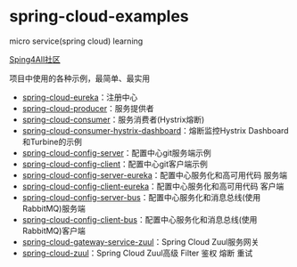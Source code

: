 # spring-cloud-examples

micro service(spring cloud) learning

[Sping4All社区](http://www.spring4all.com/)

项目中使用的各种示例，最简单、最实用

- [spring-cloud-eureka](https://github.com/AnthonyZero/spring-cloud-examples/tree/master/spring-cloud-eureka)：注册中心
- [spring-cloud-producer](https://github.com/AnthonyZero/spring-cloud-examples/tree/master/spring-cloud-producer)：服务提供者
- [spring-cloud-consumer](https://github.com/AnthonyZero/spring-cloud-examples/tree/master/spring-cloud-consumer)：服务消费者(Hystrix熔断)
- [spring-cloud-consumer-hystrix-dashboard](https://github.com/AnthonyZero/spring-cloud-examples/tree/master/spring-cloud-consumer-hystrix-dashboard)：熔断监控Hystrix Dashboard和Turbine的示例
- [spring-cloud-config-server](https://github.com/AnthonyZero/spring-cloud-examples/tree/master/spring-cloud-config-server)：配置中心git服务端示例
- [spring-cloud-config-client](https://github.com/AnthonyZero/spring-cloud-examples/tree/master/spring-cloud-config-client)：配置中心git客户端示例
- [spring-cloud-config-server-eureka](https://github.com/AnthonyZero/spring-cloud-examples/tree/master/spring-cloud-config-server-eureka)：配置中心服务化和高可用代码 服务端
- [spring-cloud-config-client-eureka](https://github.com/AnthonyZero/spring-cloud-examples/tree/master/spring-cloud-config-client-eureka)：配置中心服务化和高可用代码 客户端
- [spring-cloud-config-server-bus](https://github.com/AnthonyZero/spring-cloud-examples/tree/master/spring-cloud-config-server-bus)：配置中心服务化和消息总线(使用RabbitMQ)服务端
- [spring-cloud-config-client-bus](https://github.com/AnthonyZero/spring-cloud-examples/tree/master/spring-cloud-config-client-bus)：配置中心服务化和消息总线(使用RabbitMQ)客户端
- [spring-cloud-gateway-service-zuul](https://github.com/AnthonyZero/spring-cloud-examples/tree/master/spring-cloud-gateway-service-zuul)：Spring Cloud Zuul服务网关
- [spring-cloud-zuul](https://github.com/AnthonyZero/spring-cloud-examples/tree/master/spring-cloud-zuul)：Spring Cloud Zuul高级 Filter 鉴权 熔断 重试


